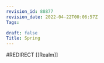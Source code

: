 ```yaml
---
revision_id: 88877
revision_date: 2022-04-22T00:06:57Z
Tags:

draft: false
Title: Spring
---
```

#REDIRECT [[Realm]]